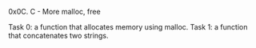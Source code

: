 0x0C. C - More malloc, free

Task 0: a function that allocates memory using malloc.
Task 1: a function that concatenates two strings.

